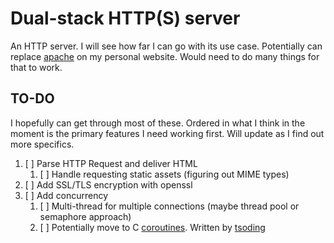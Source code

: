 # Dual-stack HTTP(S) server 

An HTTP server. I will see how far I can go with its use case. 
Potentially can replace [apache](https://httpd.apache.org/) on my personal website.
Would need to do many things for that to work.


## TO-DO
I hopefully can get through most of these. Ordered in what I think in the moment
is the primary features I need working first. Will update as I find out more specifics.

1. [ ] Parse HTTP Request and deliver HTML
    1. [ ] Handle requesting static assets (figuring out MIME types)
2. [ ] Add SSL/TLS encryption with openssl
3. [ ] Add concurrency
    1. [ ] Multi-thread for multiple connections (maybe thread pool or semaphore approach)
    2. [ ] Potentially move to C [coroutines](https://github.com/tsoding/coroutines). 
    Written by [tsoding](https://github.com/tsoding)
